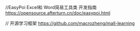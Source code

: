 
//EasyPoi Excel和 Word简易工具类 开发指南
https://opensource.afterturn.cn/doc/easypoi.html

// 开源学习框架
https://github.com/macrozheng/mall-learning
